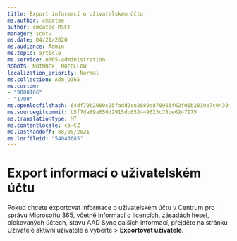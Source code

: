 ```yaml
---
title: Export informací o uživatelském účtu
ms.author: cmcatee
author: cmcatee-MSFT
manager: scotv
ms.date: 04/21/2020
ms.audience: Admin
ms.topic: article
ms.service: o365-administration
ROBOTS: NOINDEX, NOFOLLOW
localization_priority: Normal
ms.collection: Adm_O365
ms.custom:
- "9000166"
- "1700"
ms.openlocfilehash: 64df79b2080c25fadd2ce2089a870963f62f01b2819e7c0439fe6d378fa7d048
ms.sourcegitcommit: b5f7da89a650d2915dc652449623c78be6247175
ms.translationtype: MT
ms.contentlocale: cs-CZ
ms.lasthandoff: 08/05/2021
ms.locfileid: "54043685"
---
```

# <a name="export-user-account-information"></a>Export informací o uživatelském účtu

Pokud chcete exportovat informace o uživatelském účtu v Centrum pro správu Microsoftu 365, včetně informací o licencích, zásadách hesel, blokovaných účtech, stavu AAD Sync dalších informací, přejděte na stránku Uživatelé aktivní uživatelé a vyberte  >  [](https://go.microsoft.com/fwlink/p/?linkid=834822) **Exportovat uživatele**.